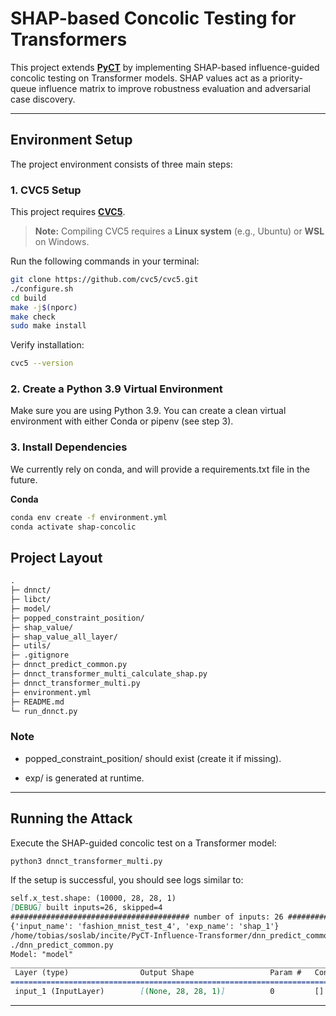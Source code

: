 # SHAP-based Concolic Testing for Transformers

This project extends **[PyCT](https://github.com/kupl/PyCT)** by implementing SHAP-based influence-guided concolic testing on Transformer models. SHAP values act as a priority-queue influence matrix to improve robustness evaluation and adversarial case discovery.

---

## Environment Setup  

The project environment consists of three main steps:

### 1. CVC5 Setup
This project requires **[CVC5](https://github.com/cvc5/cvc5)**. 

> **Note:** Compiling CVC5 requires a **Linux system** (e.g., Ubuntu) or **WSL** on Windows.  

Run the following commands in your terminal:
```bash
git clone https://github.com/cvc5/cvc5.git
./configure.sh
cd build
make -j$(nporc)
make check
sudo make install
```
Verify installation:
```bash
cvc5 --version
```

### 2. Create a Python 3.9 Virtual Environment
Make sure you are using Python 3.9. You can create a clean virtual environment with either Conda or pipenv (see step 3).

### 3. Install Dependencies
We currently rely on conda, and will provide a requirements.txt file in the future.

**Conda**

```bash
conda env create -f environment.yml
conda activate shap-concolic
```
## Project Layout
  ```graphql
.
├─ dnnct/ 
├─ libct/  
├─ model/ 
├─ popped_constraint_position/ 
├─ shap_value/ 
├─ shap_value_all_layer/ 
├─ utils/
├─ .gitignore
├─ dnnct_predict_common.py
├─ dnnct_transformer_multi_calculate_shap.py
├─ dnnct_transformer_multi.py
├─ environment.yml
├─ README.md
└─ run_dnnct.py
  ```

### Note

- popped_constraint_position/ should exist (create it if missing).

- exp/ is generated at runtime.
---

## Running the Attack
Execute the SHAP-guided concolic test on a Transformer model:

```bash
python3 dnnct_transformer_multi.py
```
If the setup is successful, you should see logs similar to:

```markdown
self.x_test.shape: (10000, 28, 28, 1)
[DEBUG] built inputs=26, skipped=4
######################################## number of inputs: 26 #############################################
{'input_name': 'fashion_mnist_test_4', 'exp_name': 'shap_1'}
/home/tobias/soslab/incite/PyCT-Influence-Transformer/dnn_predict_common.py
./dnn_predict_common.py
Model: "model"
__________________________________________________________________________________________________
 Layer (type)                Output Shape                 Param #   Connected to
==================================================================================================
 input_1 (InputLayer)        [(None, 28, 28, 1)]          0         []
```
---


